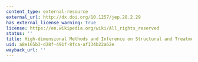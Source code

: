 ```yaml
---
content_type: external-resource
external_url: http://dx.doi.org/10.1257/jep.28.2.29
has_external_license_warning: true
license: https://en.wikipedia.org/wiki/All_rights_reserved
status: ''
title: High-dimensional Methods and Inference on Structural and Treatment Effects
uid: a8e165b3-d28f-491f-8fca-af134b22a62e
wayback_url: ''
---
```

